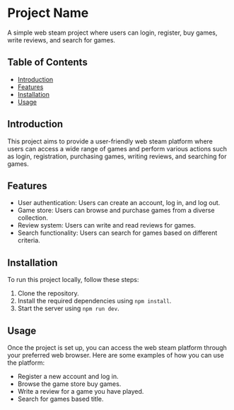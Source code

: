 # Project Name

A simple web steam project where users can login, register, buy games, write reviews, and search for games.

## Table of Contents

- [Introduction](#introduction)
- [Features](#features)
- [Installation](#installation)
- [Usage](#usage)

## Introduction

This project aims to provide a user-friendly web steam platform where users can access a wide range of games and perform various actions such as login, registration, purchasing games, writing reviews, and searching for games.

## Features

- User authentication: Users can create an account, log in, and log out.
- Game store: Users can browse and purchase games from a diverse collection.
- Review system: Users can write and read reviews for games.
- Search functionality: Users can search for games based on different criteria.

## Installation

To run this project locally, follow these steps:

1. Clone the repository.
2. Install the required dependencies using `npm install`.
3. Start the server using `npm run dev`.

## Usage

Once the project is set up, you can access the web steam platform through your preferred web browser. Here are some examples of how you can use the platform:

- Register a new account and log in.
- Browse the game store buy games.
- Write a review for a game you have played.
- Search for games based title.
